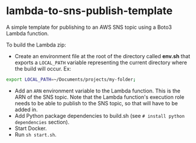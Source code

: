 # lambda-to-sns-publish-template

A simple template for publishing to an AWS SNS topic using a Boto3 Lambda function.

To build the Lambda zip:

- Create an environment file at the root of the directory called **env.sh** that exports a `LOCAL_PATH` variable representing the current directory where the build will occur. Ex:

```sh
export LOCAL_PATH=~/Documents/projects/my-folder;
```

- Add an `ARN` environment variable to the Lambda function. This is the ARN of the SNS topic. Note that the Lambda function's execution role needs to be able to publish to the SNS topic, so that will have to be added in.
- Add Python package dependencies to build.sh (see `# install python dependencies` section).
- Start Docker.
- Run `sh start.sh`.
